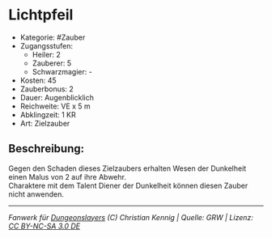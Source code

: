 # Lichtpfeil  
- Kategorie: #Zauber  
- Zugangsstufen:  
  - Heiler: 2  
  - Zauberer: 5  
  - Schwarzmagier: -  
- Kosten: 45  
- Zauberbonus: 2  
- Dauer: Augenblicklich  
- Reichweite: VE x 5 m  
- Abklingzeit: 1 KR  
- Art: Zielzauber     

## Beschreibung:
Gegen den Schaden dieses Zielzaubers erhalten Wesen der Dunkelheit einen Malus von 2 auf ihre Abwehr.<br>Charaktere mit dem Talent Diener der Dunkelheit können diesen Zauber nicht anwenden.


___
*Fanwerk für [Dungeonslayers](https://www.dungeonslayers.net/) (C) Christian Kennig | Quelle: GRW | Lizenz: [CC BY-NC-SA 3.0 DE](https://creativecommons.org/licenses/by-nc-sa/3.0/de/)*